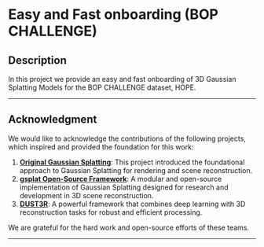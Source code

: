 # **Easy and Fast onboarding (BOP CHALLENGE)**

## Description
In this project we provide an easy and fast onboarding of 3D Gaussian Splatting Models for the BOP CHALLENGE dataset, HOPE. 

---

## Acknowledgment
We would like to acknowledge the contributions of the following projects, which inspired and provided the foundation for this work:

1. **[Original Gaussian Splatting](https://github.com/graphdeco-inria/gaussian-splatting)**: This project introduced the foundational approach to Gaussian Splatting for rendering and scene reconstruction.
2. **[gsplat Open-Source Framework](https://github.com/nerfstudio-project/gsplat)**: A modular and open-source implementation of Gaussian Splatting designed for research and development in 3D scene reconstruction.
3. **[DUST3R](https://github.com/naver/dust3r?tab=readme-ov-file)**: A powerful framework that combines deep learning with 3D reconstruction tasks for robust and efficient processing.

We are grateful for the hard work and open-source efforts of these teams.

---


